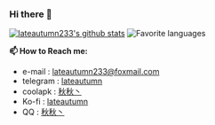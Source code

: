 ### Hi there 👋

[![lateautumn233's github stats](https://github-readme-stats.vercel.app/api?username=lateautumn233&theme=calm&layout=compact)](https://github.com/lateautumn233)
![Favorite languages](https://github-readme-stats.vercel.app/api/top-langs/?username=lateautumn233&theme=calm&layout=compact)

**📫 How to Reach me:**
- e-mail  : [lateautumn233@foxmail.com](mailto:lateautumn233@foxmail.com)
- telegram : [lateautumn](https://t.me/lateautumn233)  
- coolapk  : [秋秋丶](http://www.coolapk.com/u/2757717)
- Ko-fi :  [lateautumn](https://ko-fi.com/lateautumn)
- QQ :  [秋秋丶](https://vdse.bdstatic.com//192d9a98d782d9c74c96f09db9378d93.mp4)
